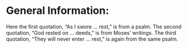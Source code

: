 # General Information:

Here the first quotation, “As I swore … rest,” is from a psalm. The second quotation, “God rested on … deeds,” is from Moses’ writings. The third quotation, “They will never enter … rest,” is again from the same psalm.